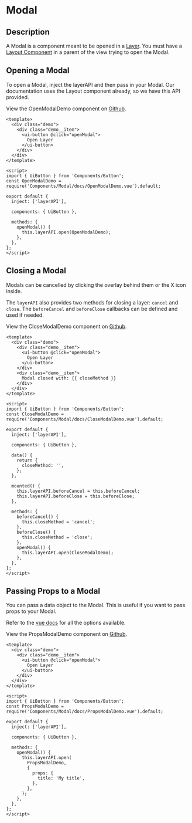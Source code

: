 # Modal

## Description
A Modal is a component meant to be opened in a [Layer](/documentation/Layer). You must have a [Layout Component](/documentation/layout) in a parent of the view trying to open the Modal.

## Opening a Modal
To open a Modal, inject the layerAPI and then pass in your Modal. Our documentation uses the Layout component already, so we have this API provided.

View the OpenModalDemo component on [Github](https://github.com/JacobRex/ui-challenge/blob/extra-credit/components/Modal/docs/OpenModalDemo.vue).

```vue
<template>
  <div class="demo">
    <div class="demo__item">
      <ui-button @click="openModal">
        Open Layer
      </ui-button>
    </div>
  </div>
</template>

<script>
import { UiButton } from 'Components/Button';
const OpenModalDemo = require('Components/Modal/docs/OpenModalDemo.vue').default;

export default {
  inject: ['layerAPI'],

  components: { UiButton },

  methods: {
    openModal() {
      this.layerAPI.open(OpenModalDemo);
    },
  },
};
</script>
```

## Closing a Modal
Modals can be cancelled by clicking the overlay behind them or the X icon inside.

The `layerAPI` also provides two methods for closing a layer: `cancel` and `close`. The `beforeCancel` and `beforeClose` callbacks can be defined and used if needed.

View the CloseModalDemo component on [Github](https://github.com/JacobRex/ui-challenge/blob/extra-credit/components/Modal/docs/CloseModalDemo.vue).

```vue
<template>
  <div class="demo">
    <div class="demo__item">
      <ui-button @click="openModal">
        Open Layer
      </ui-button>
    </div>
    <div class="demo__item">
      Modal closed with: {{ closeMethod }}
    </div>
  </div>
</template>

<script>
import { UiButton } from 'Components/Button';
const CloseModalDemo = require('Components/Modal/docs/CloseModalDemo.vue').default;

export default {
  inject: ['layerAPI'],

  components: { UiButton },

  data() {
    return {
      closeMethod: '',
    };
  },

  mounted() {
    this.layerAPI.beforeCancel = this.beforeCancel;
    this.layerAPI.beforeClose = this.beforeClose;
  },

  methods: {
    beforeCancel() {
      this.closeMethod = 'cancel';
    },
    beforeClose() {
      this.closeMethod = 'close';
    },
    openModal() {
      this.layerAPI.open(CloseModalDemo);
    },
  },
};
</script>
```

## Passing Props to a Modal
You can pass a data object to the Modal. This is useful if you want to pass props to your Modal.

Refer to the [vue docs](https://vuejs.org/v2/guide/render-function.html#The-Data-Object-In-Depth) for all the options available.

View the PropsModalDemo component on [Github](https://github.com/JacobRex/ui-challenge/blob/extra-credit/components/Modal/docs/PropsModalDemo.vue).

```vue
<template>
  <div class="demo">
    <div class="demo__item">
      <ui-button @click="openModal">
        Open Layer
      </ui-button>
    </div>
  </div>
</template>

<script>
import { UiButton } from 'Components/Button';
const PropsModalDemo = require('Components/Modal/docs/PropsModalDemo.vue').default;

export default {
  inject: ['layerAPI'],

  components: { UiButton },

  methods: {
    openModal() {
      this.layerAPI.open(
        PropsModalDemo,
        {
          props: {
            title: 'My title',
          },
        },
      );
    },
  },
};
</script>
```
